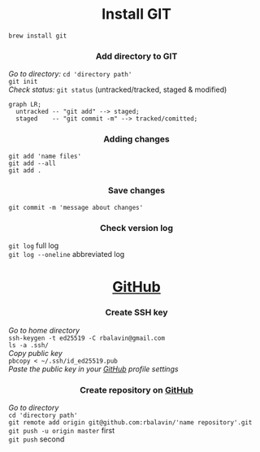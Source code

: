 <h1 align="center">Install GIT</h1>
<CODE>brew install git</CODE>
<h3 align="center">Add directory to GIT</h3>
<p><i>Go to directory: </i>
<CODE>cd 'directory path'</CODE><br>
<CODE>git init</CODE><br>
<i>Сheck status: </i>
<CODE>git status</CODE> (untracked/tracked, staged & modified)</p>

```mermaid
graph LR;
  untracked -- "git add" --> staged;
  staged    -- "git commit -m" --> tracked/comitted;
``` 

<h3 align="center">Adding changes</h3>
<p><CODE>git add 'name files'</CODE><br>
<CODE>git add --all</CODE><br>
<CODE>git add .</CODE><br></p>
<h3 align="center">Save changes</h3>
<CODE>git commit -m 'message about changes'<br></CODE>
<h3 align="center">Cheсk version log</h3>
<p><CODE>git log</CODE> full log<br>
<CODE>git log --oneline</CODE> abbreviated log</p>
<h1 align="center"><a href="https://github.com">GitHub</a></h1>
<h3 align="center">Create SSH key</h3>
<p><i>Go to home directory</i><br>
<CODE>ssh-keygen -t ed25519 -C rbalavin@gmail.com</CODE><br>
<CODE>ls -a .ssh/</CODE><br>
<i>Copy public key</i><br>
<CODE>pbcopy < ~/.ssh/id_ed25519.pub</CODE><br>
<i>Paste the public key in your <a href="https://github.com">GitHub</a> profile settings</i></p>
<h3 align="center">Create repository on <a href="https://github.com">GitHub</a></h3>
<p><i>Go to directory</i><br>
<CODE>cd 'directory path'</CODE><br>
<CODE>git remote add origin git@github.com:rbalavin/'name repository'.git</CODE><br>
<CODE>git push -u origin master</CODE> first<br>
<CODE>git push</CODE> second</p>

